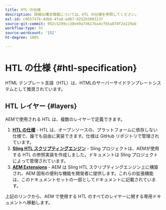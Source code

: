 ```yaml
---
title: HTL の仕様
description: 詳細な構文情報については、HTL の仕様を参照してください。
exl-id: c0657476-4db6-4fad-ad87-9252b5003237
source-git-commit: 942c5249cc38e49a7d617ba4cf65a878f2e229ab
workflow-type: ht
source-wordcount: '152'
ht-degree: 100%

---
```



# HTL の仕様 {#htl-specification}

HTML テンプレート言語（HTL）は、HTMLのサーバーサイドテンプレートシステムとして推奨されています。

## HTL レイヤー {#layers}

AEMで使用される HTL は、複数のレイヤーで定義できます。

1. **[HTL の仕様](https://github.com/adobe/htl-spec)** - HTL は、オープンソースの、プラットフォームに依存しない仕様で、誰でも自由に実装できます。仕様は GitHub リポジトリで管理されています。
1. **[Sling HTL スクリプティングエンジン](https://sling.apache.org/documentation/bundles/scripting/scripting-htl.html)** - Sling プロジェクトは、AEMが使用する HTL の参照実装を作成しました。ドキュメントは Sling プロジェクトによって管理されています。
1. **[AEM Extensions](aem-extensions.md)** - AEM は Sling HTL スクリプティングエンジン上に構築され、AEM 固有の便利な機能を開発者に提供します。これらの拡張機能は、このドキュメントセットの一部としてドキュメントに記載されています。

上記のリンクから、AEM で使用する HTL のすべてのレイヤーに関する専用ドキュメントへ移動します。
